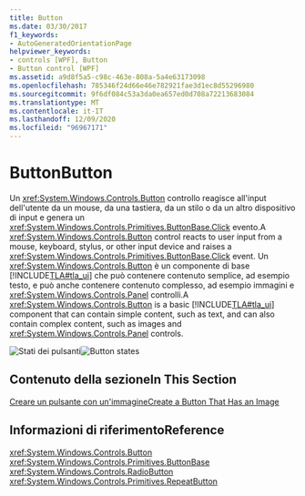 ```yaml
---
title: Button
ms.date: 03/30/2017
f1_keywords:
- AutoGeneratedOrientationPage
helpviewer_keywords:
- controls [WPF], Button
- Button control [WPF]
ms.assetid: a9d8f5a5-c98c-463e-808a-5a4e63173098
ms.openlocfilehash: 785346f24d66e46e782921fae3d1ec8d55296980
ms.sourcegitcommit: 9f6df084c53a3da0ea657ed0d708a72213683084
ms.translationtype: MT
ms.contentlocale: it-IT
ms.lasthandoff: 12/09/2020
ms.locfileid: "96967171"
---
```

# <a name="button"></a><span data-ttu-id="bf71a-102">Button</span><span class="sxs-lookup"><span data-stu-id="bf71a-102">Button</span></span>
<span data-ttu-id="bf71a-103">Un <xref:System.Windows.Controls.Button> controllo reagisce all'input dell'utente da un mouse, da una tastiera, da un stilo o da un altro dispositivo di input e genera un <xref:System.Windows.Controls.Primitives.ButtonBase.Click> evento.</span><span class="sxs-lookup"><span data-stu-id="bf71a-103">A <xref:System.Windows.Controls.Button> control reacts to user input from a mouse, keyboard, stylus, or other input device and raises a <xref:System.Windows.Controls.Primitives.ButtonBase.Click> event.</span></span> <span data-ttu-id="bf71a-104">Un <xref:System.Windows.Controls.Button> è un componente di base [!INCLUDE[TLA#tla_ui](../../../includes/tlasharptla-ui-md.md)] che può contenere contenuto semplice, ad esempio testo, e può anche contenere contenuto complesso, ad esempio immagini e <xref:System.Windows.Controls.Panel> controlli.</span><span class="sxs-lookup"><span data-stu-id="bf71a-104">A <xref:System.Windows.Controls.Button> is a basic [!INCLUDE[TLA#tla_ui](../../../includes/tlasharptla-ui-md.md)] component that can contain simple content, such as text, and can also contain complex content, such as images and <xref:System.Windows.Controls.Panel> controls.</span></span>  
  
 <span data-ttu-id="bf71a-105">![Stati dei pulsanti](./media/ss-ctl-buttons.png "SS_CTL_buttons")</span><span class="sxs-lookup"><span data-stu-id="bf71a-105">![Button states](./media/ss-ctl-buttons.png "SS_CTL_buttons")</span></span>  
  
## <a name="in-this-section"></a><span data-ttu-id="bf71a-106">Contenuto della sezione</span><span class="sxs-lookup"><span data-stu-id="bf71a-106">In This Section</span></span>  
 [<span data-ttu-id="bf71a-107">Creare un pulsante con un'immagine</span><span class="sxs-lookup"><span data-stu-id="bf71a-107">Create a Button That Has an Image</span></span>](how-to-create-a-button-that-has-an-image.md)  
  
## <a name="reference"></a><span data-ttu-id="bf71a-108">Informazioni di riferimento</span><span class="sxs-lookup"><span data-stu-id="bf71a-108">Reference</span></span>  
 <xref:System.Windows.Controls.Button>  
 <xref:System.Windows.Controls.Primitives.ButtonBase>  
 <xref:System.Windows.Controls.RadioButton>  
 <xref:System.Windows.Controls.Primitives.RepeatButton>
